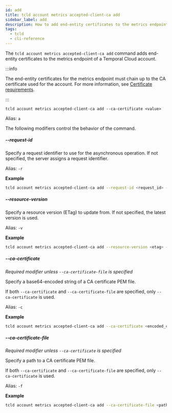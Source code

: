 ```yaml
---
id: add
title: tcld account metrics accepted-client-ca add
sidebar_label: add
description: How to add end-entity certificates to the metrics endpoint of a Temporal Cloud account using tcld.
tags:
  - tcld
  - cli-reference
---
```


The `tcld account metrics accepted-client-ca add` command adds end-entity certificates to the metrics endpoint of a Temporal Cloud account.

:::info

The end-entity certificates for the metrics endpoint must chain up to the CA certificate used for the account. For more information, see [Certificate requirements](/cloud/how-to-manage-certificates-in-temporal-cloud#certificate-requirements).

:::

`tcld account metrics accepted-client-ca add --ca-certificate <value>`

Alias: `a`

The following modifiers control the behavior of the command.

##### --request-id

Specify a request identifier to use for the asynchronous operation. If not specified, the server assigns a request identifier.

Alias: `-r`

**Example**

```bash
tcld account metrics accepted-client-ca add --request-id <request_id> --ca-certificate <encoded_certificate>
```

##### --resource-version

Specify a resource version (ETag) to update from. If not specified, the latest version is used.

Alias: `-v`

**Example**

```bash
tcld account metrics accepted-client-ca add --resource-version <etag> --ca-certificate <encoded_certificate>
```

##### --ca-certificate

_Required modifier unless `--ca-certificate-file` is specified_

Specify a base64-encoded string of a CA certificate PEM file.

If both `--ca-certificate` and `--ca-certificate-file` are specified, only `--ca-certificate` is used.

Alias: `-c`

**Example**

```bash
tcld account metrics accepted-client-ca add --ca-certificate <encoded_certificate>
```

##### --ca-certificate-file

_Required modifier unless `--ca-certificate` is specified_

Specify a path to a CA certificate PEM file.

If both `--ca-certificate` and `--ca-certificate-file` are specified, only `--ca-certificate` is used.

Alias: `-f`

**Example**

```bash
tcld account metrics accepted-client-ca add --ca-certificate-file <path>
```
